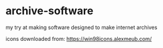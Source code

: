 # archive-software
my try at making software designed to make internet archives

icons downloaded from: https://win98icons.alexmeub.com/
